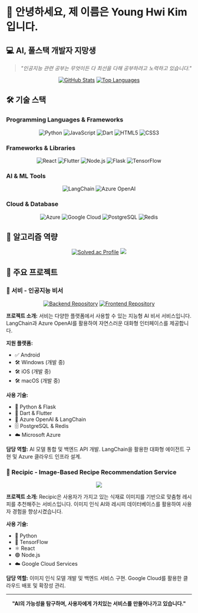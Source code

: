 # 👋 안녕하세요, 제 이름은 Young Hwi Kim 입니다.
## 💻 AI, 풀스택 개발자 지망생
> *"인공지능 관련 공부는 무엇이든 다 최선을 다해 공부하려고 노력하고 있습니다."*

<div align="center">
  
[![GitHub Stats](https://github-readme-stats.vercel.app/api?username=Young4424&show_icons=true&theme=tokyonight&hide_border=true&count_private=true)](https://github.com/Young4424)
[![Top Languages](https://github-readme-stats.vercel.app/api/top-langs/?username=Young4424&layout=compact&theme=tokyonight&hide_border=true)](https://github.com/Young4424)

</div>

## 🛠️ 기술 스택

### Programming Languages & Frameworks
<div align="center">
  
![Python](https://img.shields.io/badge/Python-3776AB?style=for-the-badge&logo=python&logoColor=white)
![JavaScript](https://img.shields.io/badge/JavaScript-F7DF1E?style=for-the-badge&logo=javascript&logoColor=black)
![Dart](https://img.shields.io/badge/Dart-3670A0?style=for-the-badge&logo=dart&logoColor=white)
![HTML5](https://img.shields.io/badge/HTML5-E34F26?style=for-the-badge&logo=html5&logoColor=white)
![CSS3](https://img.shields.io/badge/CSS3-1572B6?style=for-the-badge&logo=css3&logoColor=white)

</div>

### Frameworks & Libraries
<div align="center">
  
![React](https://img.shields.io/badge/React-61DAFB?style=for-the-badge&logo=react&logoColor=black)
![Flutter](https://img.shields.io/badge/Flutter-02569B?style=for-the-badge&logo=flutter&logoColor=white)
![Node.js](https://img.shields.io/badge/Node.js-339933?style=for-the-badge&logo=nodedotjs&logoColor=white)
![Flask](https://img.shields.io/badge/Flask-000000?style=for-the-badge&logo=flask&logoColor=white)
![TensorFlow](https://img.shields.io/badge/TensorFlow-FF6F00?style=for-the-badge&logo=tensorflow&logoColor=white)

</div>

### AI & ML Tools
<div align="center">
  
![LangChain](https://img.shields.io/badge/LangChain-1C3C3C?style=for-the-badge&logo=LangChain&logoColor=white)
![Azure OpenAI](https://img.shields.io/badge/Azure%20OpenAI-0072C6?style=for-the-badge&logo=OpenAI&logoColor=white)

</div>

### Cloud & Database
<div align="center">
  
![Azure](https://img.shields.io/badge/Microsoft%20Azure-0072C6?style=for-the-badge&logo=microsoftazure&logoColor=white)
![Google Cloud](https://img.shields.io/badge/Google%20Cloud-4285F4?style=for-the-badge&logo=googlecloud&logoColor=white)
![PostgreSQL](https://img.shields.io/badge/PostgreSQL-316192?style=for-the-badge&logo=postgresql&logoColor=white)
![Redis](https://img.shields.io/badge/Redis-FF4438?style=for-the-badge&logo=redis&logoColor=white)

</div>

## 🧩 알고리즘 역량
<div align="center">
  
[![Solved.ac Profile](http://mazassumnida.wtf/api/v2/generate_badge?boj=rladydgnj)](https://solved.ac/rladydgnj)
<img src="http://mazandi.herokuapp.com/api?handle=rladydgnj&theme=warm"/>
  
</div>

## 🚀 주요 프로젝트

### 🤖 서비 - 인공지능 비서
<div align="center">
  
[![Backend Repository](https://github-readme-stats.vercel.app/api/pin/?username=wasseobi&repo=seobi-backend&theme=tokyonight&hide_border=true)](https://github.com/wasseobi/seobi-backend)
[![Frontend Repository](https://github-readme-stats.vercel.app/api/pin/?username=wasseobi&repo=seobi-frontend&theme=tokyonight&hide_border=true)](https://github.com/wasseobi/seobi-frontend)

</div>

**프로젝트 소개:** 서비는 다양한 플랫폼에서 사용할 수 있는 지능형 AI 비서 서비스입니다. LangChain과 Azure OpenAI를 활용하여 자연스러운 대화형 인터페이스를 제공합니다.

**지원 플랫폼:**
- ✅ Android
- 🛠️ Windows (개발 중)
- 🛠️ iOS (개발 중)
- 🛠️ macOS (개발 중)

**사용 기술:**
- 🐍 Python & Flask
- 🎯 Dart & Flutter
- 🧠 Azure OpenAI & LangChain
- 🗄️ PostgreSQL & Redis
- ☁️ Microsoft Azure

**담당 역할:** AI 모델 통합 및 백엔드 API 개발. LangChain을 활용한 대화형 에이전트 구현 및 Azure 클라우드 인프라 설계.

### 📸 Recipic - Image-Based Recipe Recommendation Service
<div align="center">
  
<a href="https://github.com/Young4424/Recipic_final_presentation">
  <img src="https://github-readme-stats.vercel.app/api/pin/?username=Young4424&repo=Recipic_final_presentation&theme=tokyonight&hide_border=true" />
</a>
  
</div>

**프로젝트 소개:** Recipic은 사용자가 가지고 있는 식재료 이미지를 기반으로 맞춤형 레시피를 추천해주는 서비스입니다. 이미지 인식 AI와 레시피 데이터베이스를 활용하여 사용자 경험을 향상시켰습니다.

**사용 기술:**
- 🐍 Python 
- 🧠 TensorFlow
- ⚛️ React
- 🟢 Node.js
- ☁️ Google Cloud Services

**담당 역할:** 이미지 인식 모델 개발 및 백엔드 서비스 구현. Google Cloud를 활용한 클라우드 배포 및 확장성 관리.

---

<div align="center">
  
**"AI의 가능성을 탐구하며, 사용자에게 가치있는 서비스를 만들어나가고 있습니다."**

</div>
